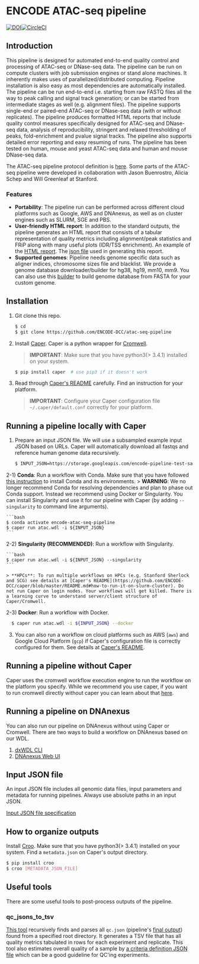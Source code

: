 # ENCODE ATAC-seq pipeline

[![DOI](https://zenodo.org/badge/DOI/10.5281/zenodo.156534.svg)](https://doi.org/10.5281/zenodo.156534)[![CircleCI](https://circleci.com/gh/ENCODE-DCC/atac-seq-pipeline/tree/master.svg?style=svg)](https://circleci.com/gh/ENCODE-DCC/atac-seq-pipeline/tree/master)

## Introduction

This pipeline is designed for automated end-to-end quality control and processing of ATAC-seq or DNase-seq data. The pipeline can be run on compute clusters with job submission engines or stand alone machines. It inherently makes uses of parallelized/distributed computing. Pipeline installation is also easy as most dependencies are automatically installed. The pipeline can be run end-to-end i.e. starting from raw FASTQ files all the way to peak calling and signal track generation; or can be started from intermediate stages as well (e.g. alignment files). The pipeline supports single-end or paired-end ATAC-seq or DNase-seq data (with or without replicates). The pipeline produces formatted HTML reports that include quality control measures specifically designed for ATAC-seq and DNase-seq data, analysis of reproducibility, stringent and relaxed thresholding of peaks, fold-enrichment and pvalue signal tracks.  The pipeline also supports detailed error reporting and easy resuming of runs. The pipeline has been tested on human, mouse and yeast ATAC-seq data and human and mouse DNase-seq data.

The ATAC-seq pipeline protocol definition is [here](https://docs.google.com/document/d/1f0Cm4vRyDQDu0bMehHD7P7KOMxTOP-HiNoIvL1VcBt8/edit?usp=sharing). Some parts of the ATAC-seq pipeline were developed in collaboration with Jason Buenrostro, Alicia Schep and Will Greenleaf at Stanford.

### Features

* **Portability**: The pipeline run can be performed across different cloud platforms such as Google, AWS and DNAnexus, as well as on cluster engines such as SLURM, SGE and PBS.
* **User-friendly HTML report**: In addition to the standard outputs, the pipeline generates an HTML report that consists of a tabular representation of quality metrics including alignment/peak statistics and FRiP along with many useful plots (IDR/TSS enrichment). An example of the [HTML report](https://storage.googleapis.com/encode-pipeline-test-samples/encode-atac-seq-pipeline/ENCSR889WQX/example_output/qc.html). The [json file](docs/example_output/v1.1.5/qc.json) used in generating this report.
* **Supported genomes**: Pipeline needs genome specific data such as aligner indices, chromosome sizes file and blacklist. We provide a genome database downloader/builder for hg38, hg19, mm10, mm9. You can also use this [builder](docs/build_genome_database.md) to build genome database from FASTA for your custom genome.

## Installation

1) Git clone this repo.

	```bash
	$ cd
	$ git clone https://github.com/ENCODE-DCC/atac-seq-pipeline
	```

2) Install [Caper](https://github.com/ENCODE-DCC/caper#installation). Caper is a python wrapper for [Cromwell](https://github.com/broadinstitute/cromwell).

	> **IMPORTANT**: Make sure that you have python3(> 3.4.1) installed on your system.

	```bash
	$ pip install caper  # use pip3 if it doesn't work
	```

3) Read through [Caper's README](https://github.com/ENCODE-DCC/caper) carefully. Find an instruction for your platform. 
	> **IMPORTANT**: Configure your Caper configuration file `~/.caper/default.conf` correctly for your platform.

## Running a pipeline locally with Caper

1) Prepare an input JSON file. We will use a subsampled example input JSON based on URLs. Caper will automatically download all fastqs and reference human genome data recursively.
	```bash
	$ INPUT_JSON=https://storage.googleapis.com/encode-pipeline-test-samples/encode-atac-seq-pipeline/ENCSR356KRQ_subsampled_caper.json
	```

2-1) **Conda**: Run a workflow with Conda. Make sure that you have followed [this instruction](docs/install_conda.md) to install Conda and its environments.
	> **WARNING**: We no longer recommend Conda for resolving dependencies and plan to phase out Conda support. Instead we recommend using Docker or Singularity. You can install Singularity and use it for our pipeline with Caper (by adding `--singularity` to command line arguments).

	```bash
	$ conda activate encode-atac-seq-pipeline
	$ caper run atac.wdl -i ${INPUT_JSON}
	```

2-2) **Singularity (RECOMMENDED)**: Run a workflow with Singularity.

	```bash
	$ caper run atac.wdl -i ${INPUT_JSON} --singularity
	```

	> **HPCs**: To run multiple workflows on HPCs (e.g. Stanford Sherlock and SCG) see details at [Caper's README](https://github.com/ENCODE-DCC/caper/blob/master/README.md#how-to-run-it-on-slurm-cluster). Do not run Caper on login nodes. Your workflows will get killed. There is a learning curve to understand server/client structure of Caper/Cromwell.


2-3) **Docker**: Run a workflow with Docker.

  ```bash
	$ caper run atac.wdl -i ${INPUT_JSON} --docker
  ```

3) You can also run a workflow on cloud platforms such as AWS (`aws`) and Google Cloud Platform (`gcp`) if Caper's configuration file is correctly configured for them. See details at [Caper's README](https://github.com/ENCODE-DCC/caper).


## Running a pipeline without Caper

Caper uses the cromwell workflow execution engine to run the workflow on the platform you specify. While we recommend you use caper, if you want to run cromwell directly without caper you can learn about that [here](docs/deprecated/OLD_METHOD.md).

## Running a pipeline on DNAnexus

You can also run our pipeline on DNAnexus without using Caper or Cromwell. There are two ways to build a workflow on DNAnexus based on our WDL.

1) [dxWDL CLI](docs/tutorial_dx_cli.md)
2) [DNAnexus Web UI](docs/tutorial_dx_web.md)

## Input JSON file

An input JSON file includes all genomic data files, input parameters and metadata for running pipelines. Always use absolute paths in an input JSON.

[Input JSON file specification](docs/input.md)

## How to organize outputs

Install [Croo](https://github.com/ENCODE-DCC/croo#installation). Make sure that you have python3(> 3.4.1) installed on your system. Find a `metadata.json` on Caper's output directory.

```bash
$ pip install croo
$ croo [METADATA_JSON_FILE]
```

## Useful tools

There are some useful tools to post-process outputs of the pipeline.

### qc_jsons_to_tsv

[This tool](utils/qc_jsons_to_tsv/README.md) recursively finds and parses all `qc.json` (pipeline's [final output](docs/example_output/v1.1.5/qc.json)) found from a specified root directory. It generates a TSV file that has all quality metrics tabulated in rows for each experiment and replicate. This tool also estimates overall quality of a sample by [a criteria definition JSON file](utils/qc_jsons_to_tsv/criteria.default.json) which can be a good guideline for QC'ing experiments.
